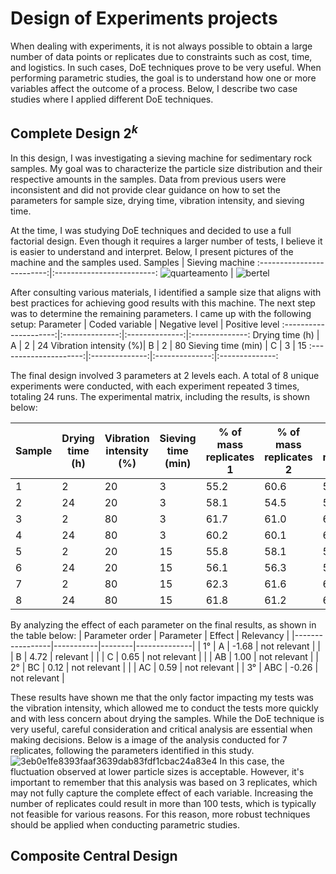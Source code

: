 # Design of Experiments projects
When dealing with experiments, it is not always possible to obtain a large number of data points or replicates due to constraints such as cost, time, and logistics. In such cases, DoE techniques prove to be very useful. When performing parametric studies, the goal is to understand how one or more variables affect the outcome of a process. Below, I describe two case studies where I applied different DoE techniques.

## Complete Design $2^k$
In this design, I was investigating a sieving machine for sedimentary rock samples. My goal was to characterize the particle size distribution and their respective amounts in the samples. Data from previous users were inconsistent and did not provide clear guidance on how to set the parameters for sample size, drying time, vibration intensity, and sieving time.

At the time, I was studying DoE techniques and decided to use a full factorial design. Even though it requires a larger number of tests, I believe it is easier to understand and interpret. Below, I present pictures of the machine and the samples used.
Samples           |  Sieving machine
:-------------------------:|:-------------------------:
![quarteamento](https://github.com/user-attachments/assets/9c3bee34-bc24-447c-a377-07713c562a83)  | ![bertel](https://github.com/user-attachments/assets/d5de4930-9f10-4384-88e5-17d685188758)

After consulting various materials, I identified a sample size that aligns with best practices for achieving good results with this machine. The next step was to determine the remaining parameters. I came up with the following setup:
Parameter              | Coded variable | Negative level | Positive level
:---------------------:|:--------------:|:--------------:|:--------------:
Drying time (h)        | A              | 2              | 24
Vibration intensity (%)| B              | 2              | 80
Sieving time (min)     | C              | 3              | 15
:---------------------:|:--------------:|:--------------:|:--------------:

The final design involved 3 parameters at 2 levels each. A total of 8 unique experiments were conducted, with each experiment repeated 3 times, totaling 24 runs. The experimental matrix, including the results, is shown below:

| Sample | Drying time (h) | Vibration intensity (%) | Sieving time (min) | % of mass replicates 1 | % of mass replicates 2 | % of mass replicates 3 | Mean  | s²   |
|--------|-----------------|-------------------------|--------------------|------------------------|------------------------|------------------------|-------|------|
| 1      | 2               | 20                      | 3                  | 55.2                   | 60.6                   | 58.7                   | 58.2  | 7.5  |
| 2      | 24              | 20                      | 3                  | 58.1                   | 54.5                   | 51.5                   | 54.7  | 11.1 |
| 3      | 2               | 80                      | 3                  | 61.7                   | 61.0                   | 61.8                   | 61.5  | 0.2  |
| 4      | 24              | 80                      | 3                  | 60.2                   | 60.1                   | 61.2                   | 60.5  | 0.3  |
| 5      | 2               | 20                      | 15                 | 55.8                   | 58.1                   | 59.7                   | 57.9  | 3.7  |
| 6      | 24              | 20                      | 15                 | 56.1                   | 56.3                   | 55.7                   | 56.0  | 0.2  |
| 7      | 2               | 80                      | 15                 | 62.3                   | 61.6                   | 61.9                   | 62.0  | 0.1  |
| 8      | 24              | 80                      | 15                 | 61.8                   | 61.2                   | 61.9                   | 61.6  | 0.1  |

By analyzing the effect of each parameter on the final results, as shown in the table below:
| Parameter order | Parameter | Effect | Relevancy    |
|-----------------|-----------|--------|--------------|
| 1°              | A         | -1.68  | not relevant |
|                 | B         | 4.72   | relevant     |
|                 | C         | 0.65   | not relevant |
|                 | AB        | 1.00   | not relevant |
| 2°              | BC        | 0.12   | not relevant |
|                 | AC        | 0.59   | not relevant |
| 3°              | ABC       | -0.26  | not relevant |

These results have shown me that the only factor impacting my tests was the vibration intensity, which allowed me to conduct the tests more quickly and with less concern about drying the samples. While the DoE technique is very useful, careful consideration and critical analysis are essential when making decisions. Below is a image of the analysis conducted for 7 replicates, following the parameters identified in this study.
![3eb0e1fe8393faaf3639dab83fdf1cbac24a83e4](https://github.com/user-attachments/assets/b19cbe85-3e4d-4329-9963-83980a2bcbf2)
In this case, the fluctuation observed at lower particle sizes is acceptable. However, it's important to remember that this analysis was based on 3 replicates, which may not fully capture the complete effect of each variable. Increasing the number of replicates could result in more than 100 tests, which is typically not feasible for various reasons. For this reason, more robust techniques should be applied when conducting parametric studies.
## Composite Central Design






